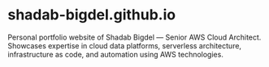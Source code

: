 # shadab-bigdel.github.io
Personal portfolio website of Shadab Bigdel — Senior AWS Cloud Architect. Showcases expertise in cloud data platforms, serverless architecture, infrastructure as code, and automation using AWS technologies.
